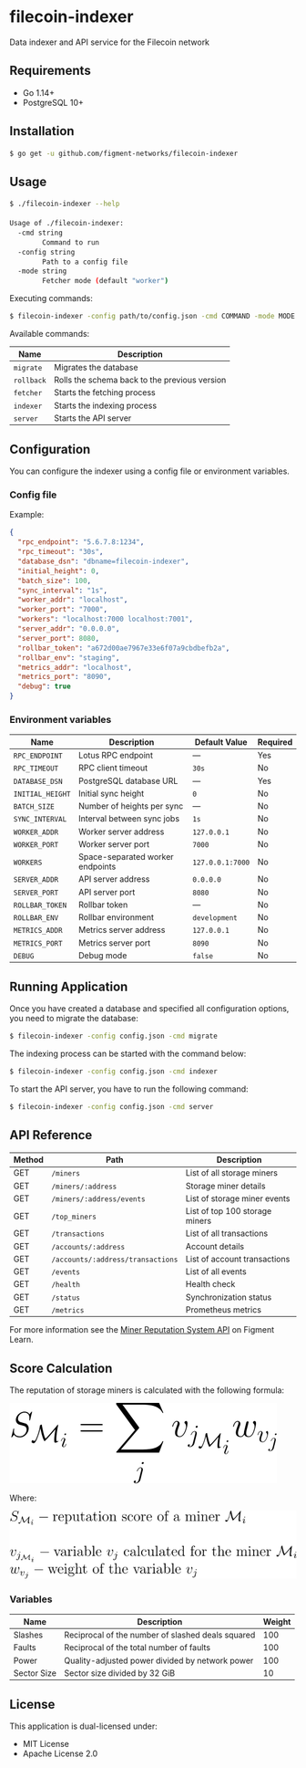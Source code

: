 # filecoin-indexer

Data indexer and API service for the Filecoin network

## Requirements

- Go 1.14+
- PostgreSQL 10+

## Installation

```bash
$ go get -u github.com/figment-networks/filecoin-indexer
```

## Usage

```bash
$ ./filecoin-indexer --help

Usage of ./filecoin-indexer:
  -cmd string
    	Command to run
  -config string
    	Path to a config file
  -mode string
    	Fetcher mode (default "worker")
```

Executing commands:

```bash
$ filecoin-indexer -config path/to/config.json -cmd COMMAND -mode MODE
```

Available commands:

| Name       | Description                                   |
|------------|-----------------------------------------------|
| `migrate`  | Migrates the database                         |
| `rollback` | Rolls the schema back to the previous version |
| `fetcher`  | Starts the fetching process                   |
| `indexer`  | Starts the indexing process                   |
| `server`   | Starts the API server                         |

## Configuration

You can configure the indexer using a config file or environment variables.

### Config file

Example:

```json
{
  "rpc_endpoint": "5.6.7.8:1234",
  "rpc_timeout": "30s",
  "database_dsn": "dbname=filecoin-indexer",
  "initial_height": 0,
  "batch_size": 100,
  "sync_interval": "1s",
  "worker_addr": "localhost",
  "worker_port": "7000",
  "workers": "localhost:7000 localhost:7001",
  "server_addr": "0.0.0.0",
  "server_port": 8080,
  "rollbar_token": "a672d00ae7967e33e6f07a9cbdbefb2a",
  "rollbar_env": "staging",
  "metrics_addr": "localhost",
  "metrics_port": "8090",
  "debug": true
}
```

### Environment variables

| Name                  | Description                      | Default Value    | Required |
|-----------------------|----------------------------------|------------------|----------|
| `RPC_ENDPOINT`        | Lotus RPC endpoint               | —                | Yes      |
| `RPC_TIMEOUT`         | RPC client timeout               | `30s`            | No       |
| `DATABASE_DSN`        | PostgreSQL database URL          | —                | Yes      |
| `INITIAL_HEIGHT`      | Initial sync height              | `0`              | No       |
| `BATCH_SIZE`          | Number of heights per sync       | —                | No       |
| `SYNC_INTERVAL`       | Interval between sync jobs       | `1s`             | No       |
| `WORKER_ADDR`         | Worker server address            | `127.0.0.1`      | No       |
| `WORKER_PORT`         | Worker server port               | `7000`           | No       |
| `WORKERS`             | Space-separated worker endpoints | `127.0.0.1:7000` | No       |
| `SERVER_ADDR`         | API server address               | `0.0.0.0`        | No       |
| `SERVER_PORT`         | API server port                  | `8080`           | No       |
| `ROLLBAR_TOKEN`       | Rollbar token                    | —                | No       |
| `ROLLBAR_ENV`         | Rollbar environment              | `development`    | No       |
| `METRICS_ADDR`        | Metrics server address           | `127.0.0.1`      | No       |
| `METRICS_PORT`        | Metrics server port              | `8090`           | No       |
| `DEBUG`               | Debug mode                       | `false`          | No       |

## Running Application

Once you have created a database and specified all configuration options, you need to migrate the database:

```bash
$ filecoin-indexer -config config.json -cmd migrate
```

The indexing process can be started with the command below:

```bash
$ filecoin-indexer -config config.json -cmd indexer
```

To start the API server, you have to run the following command:

```bash
$ filecoin-indexer -config config.json -cmd server
```

## API Reference

| Method | Path                              | Description                    |
|--------|-----------------------------------|--------------------------------|
| GET    | `/miners`                         | List of all storage miners     |
| GET    | `/miners/:address`                | Storage miner details          |
| GET    | `/miners/:address/events`         | List of storage miner events   |
| GET    | `/top_miners`                     | List of top 100 storage miners |
| GET    | `/transactions`                   | List of all transactions       |
| GET    | `/accounts/:address`              | Account details                |
| GET    | `/accounts/:address/transactions` | List of account transactions   |
| GET    | `/events`                         | List of all events             |
| GET    | `/health`                         | Health check                   |
| GET    | `/status`                         | Synchronization status         |
| GET    | `/metrics`                        | Prometheus metrics             |

For more information see the [Miner Reputation System API](https://learn.figment.io/network-documentation/filecoin/rpc-and-rest-api/miner-reputation-system-api) on Figment Learn.

## Score Calculation

The reputation of storage miners is calculated with the following formula:

![Score formula](assets/score-formula.svg)

Where:

![Symbol description](assets/symbol-description.svg)

### Variables

| Name        | Description                                       | Weight |
|-------------|---------------------------------------------------|--------|
| Slashes     | Reciprocal of the number of slashed deals squared | 100    |
| Faults      | Reciprocal of the total number of faults          | 100    |
| Power       | Quality-adjusted power divided by network power   | 100    |
| Sector Size | Sector size divided by 32 GiB                     | 10     |

## License

This application is dual-licensed under:

- MIT License
- Apache License 2.0
